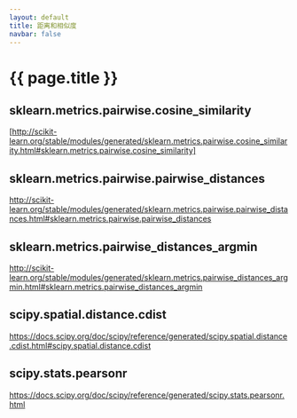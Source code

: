 ```yaml
---
layout: default
title: 距离和相似度
navbar: false
---
```


# {{ page.title }}

## sklearn.metrics.pairwise.cosine_similarity
[http://scikit-learn.org/stable/modules/generated/sklearn.metrics.pairwise.cosine_similarity.html#sklearn.metrics.pairwise.cosine_similarity]

## sklearn.metrics.pairwise.pairwise_distances
http://scikit-learn.org/stable/modules/generated/sklearn.metrics.pairwise.pairwise_distances.html#sklearn.metrics.pairwise.pairwise_distances

## sklearn.metrics.pairwise_distances_argmin
http://scikit-learn.org/stable/modules/generated/sklearn.metrics.pairwise_distances_argmin.html#sklearn.metrics.pairwise_distances_argmin

## scipy.spatial.distance.cdist
https://docs.scipy.org/doc/scipy/reference/generated/scipy.spatial.distance.cdist.html#scipy.spatial.distance.cdist

## scipy.stats.pearsonr
https://docs.scipy.org/doc/scipy/reference/generated/scipy.stats.pearsonr.html

